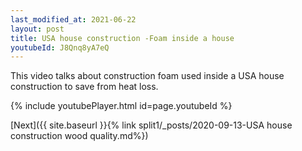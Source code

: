 ```yaml
---
last_modified_at: 2021-06-22
layout: post
title: USA house construction -Foam inside a house
youtubeId: J8Qnq8yA7eQ
---
```


This video talks about construction foam used inside a USA house construction to save from heat loss.

{% include youtubePlayer.html id=page.youtubeId %}

[Next]({{ site.baseurl }}{% link split1/_posts/2020-09-13-USA house construction wood quality.md%})

